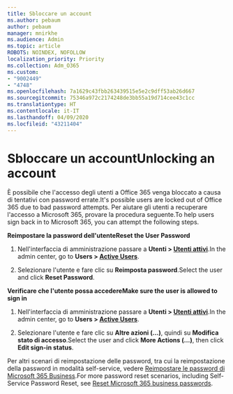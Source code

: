 ```yaml
---
title: Sbloccare un account
ms.author: pebaum
author: pebaum
manager: mnirkhe
ms.audience: Admin
ms.topic: article
ROBOTS: NOINDEX, NOFOLLOW
localization_priority: Priority
ms.collection: Adm_O365
ms.custom:
- "9002449"
- "4748"
ms.openlocfilehash: 7a1629c43fbb263439515e5e2c9dff53ab26d667
ms.sourcegitcommit: 75346a972c2174248de3bb55a19d714cee43c1cc
ms.translationtype: HT
ms.contentlocale: it-IT
ms.lasthandoff: 04/09/2020
ms.locfileid: "43211404"
---
```

# <a name="unlocking-an-account"></a><span data-ttu-id="29b7f-102">Sbloccare un account</span><span class="sxs-lookup"><span data-stu-id="29b7f-102">Unlocking an account</span></span>

<span data-ttu-id="29b7f-103">È possibile che l'accesso degli utenti a Office 365 venga bloccato a causa di tentativi con password errate.</span><span class="sxs-lookup"><span data-stu-id="29b7f-103">It's possible users are locked out of Office 365 due to bad password attempts.</span></span> <span data-ttu-id="29b7f-104">Per aiutare gli utenti a recuperare l'accesso a Microsoft 365, provare la procedura seguente.</span><span class="sxs-lookup"><span data-stu-id="29b7f-104">To help users sign back in to Microsoft 365, you can attempt the following steps.</span></span>

<span data-ttu-id="29b7f-105">**Reimpostare la password dell'utente**</span><span class="sxs-lookup"><span data-stu-id="29b7f-105">**Reset the User Password**</span></span>

1. <span data-ttu-id="29b7f-106">Nell'interfaccia di amministrazione passare a **Utenti > [Utenti attivi](https://admin.microsoft.com/Adminportal/Home?source=applauncher#/users)**.</span><span class="sxs-lookup"><span data-stu-id="29b7f-106">In the admin center, go to **Users > [Active Users](https://admin.microsoft.com/Adminportal/Home?source=applauncher#/users)**.</span></span>

2. <span data-ttu-id="29b7f-107">Selezionare l'utente e fare clic su **Reimposta password**.</span><span class="sxs-lookup"><span data-stu-id="29b7f-107">Select the user and click **Reset Password**.</span></span>

<span data-ttu-id="29b7f-108">**Verificare che l'utente possa accedere**</span><span class="sxs-lookup"><span data-stu-id="29b7f-108">**Make sure the user is allowed to sign in**</span></span>

1. <span data-ttu-id="29b7f-109">Nell'interfaccia di amministrazione passare a **Utenti > [Utenti attivi](https://admin.microsoft.com/Adminportal/Home?source=applauncher#/users)**.</span><span class="sxs-lookup"><span data-stu-id="29b7f-109">In the admin center, go to **Users > [Active Users](https://admin.microsoft.com/Adminportal/Home?source=applauncher#/users)**.</span></span>

2. <span data-ttu-id="29b7f-110">Selezionare l'utente e fare clic su **Altre azioni (...)**, quindi su **Modifica stato di accesso**.</span><span class="sxs-lookup"><span data-stu-id="29b7f-110">Select the user and click **More Actions (...)**, then click **Edit sign-in status**.</span></span> 

<span data-ttu-id="29b7f-111">Per altri scenari di reimpostazione delle password, tra cui la reimpostazione della password in modalità self-service, vedere [Reimpostare le password di Microsoft 365 Business](https://docs.microsoft.com/microsoft-365/admin/add-users/reset-passwords?view=o365-worldwide).</span><span class="sxs-lookup"><span data-stu-id="29b7f-111">For more password reset scenarios, including Self-Service Password Reset, see [Reset Microsoft 365 business passwords](https://docs.microsoft.com/microsoft-365/admin/add-users/reset-passwords?view=o365-worldwide).</span></span>

